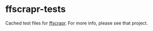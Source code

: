 # ffscrapr-tests

Cached test files for [ffscrapr](https://github.com/dynastyprocess/ffscrapr). For more info, please see that project.
